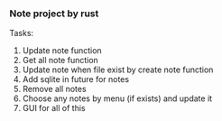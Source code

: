 ### Note project by rust

Tasks:
1) Update note function
2) Get all note function
3) Update note when file exist by create note function
4) Add sqlite in future for notes
5) Remove all notes
6) Choose any notes by menu (if exists) and update it
7) GUI for all of this